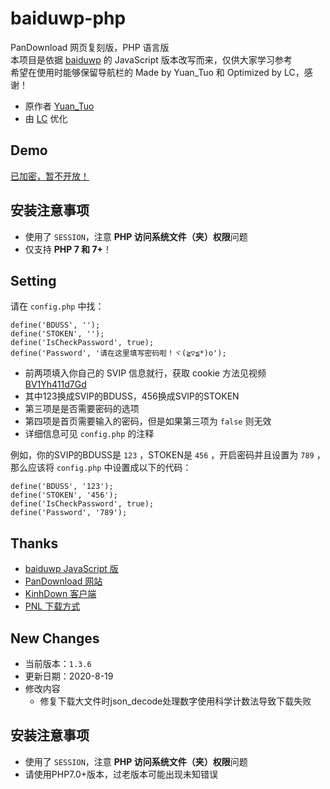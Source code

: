 # baiduwp-php
PanDownload 网页复刻版，PHP 语言版<br/>
本项目是依据 [baiduwp](https://github.com/TkzcM/baiduwp "baiduwp") 的 JavaScript 版本改写而来，仅供大家学习参考<br/>
希望在使用时能够保留导航栏的 Made by Yuan_Tuo 和 Optimized by LC，感谢！
- 原作者 [Yuan_Tuo](https://github.com/yuantuo666 "Yuantuo")
- 由 [LC](https://github.com/lc6464 "LC") 优化

## Demo
[已加密，暂不开放！](https://imwcr.cn/api/bdwp/)

## 安装注意事项
- 使用了 `SESSION`，注意 **PHP 访问系统文件（夹）权限**问题
- 仅支持 **PHP 7 和 7+**！

## Setting
请在 `config.php` 中找：
```
define('BDUSS', '');
define('STOKEN', '');
define('IsCheckPassword', true);
define('Password', '请在这里填写密码啦！ヾ(≧▽≦*)o');
```
- 前两项填入你自己的 SVIP 信息就行，获取 cookie 方法见视频 [BV1Yh411d7Gd](https://www.bilibili.com/video/BV1Yh411d7Gd)
- 其中123换成SVIP的BDUSS，456换成SVIP的STOKEN
- 第三项是是否需要密码的选项
- 第四项是首页需要输入的密码，但是如果第三项为 `false` 则无效
- 详细信息可见 `config.php` 的注释

例如，你的SVIP的BDUSS是 `123` ，STOKEN是 `456` ，开启密码并且设置为 `789` ，那么应该将 `config.php` 中设置成以下的代码：

```
define('BDUSS', '123');
define('STOKEN', '456');
define('IsCheckPassword', true);
define('Password', '789');
```

## Thanks
- [baiduwp JavaScript 版](https://github.com/TkzcM/baiduwp "GitHub 项目")
- [PanDownload 网站](https://pandownload.com/ "PanDownload 网站")
- [KinhDown 客户端](https://t.me/kinhdown/ "KinhDown 客户端")
- [PNL 下载方式](https://www.lanzous.com/u/pnl "PNL 下载方式")

## New Changes
- 当前版本：`1.3.6`
- 更新日期：2020-8-19
- 修改内容
  - 修复下载大文件时json_decode处理数字使用科学计数法导致下载失败


## 安装注意事项
- 使用了 `SESSION`，注意 **PHP 访问系统文件（夹）权限**问题
- 请使用PHP7.0+版本，过老版本可能出现未知错误
